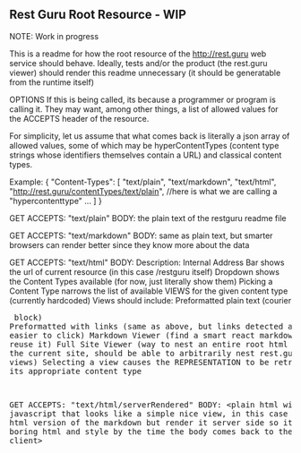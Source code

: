 Rest Guru Root Resource - WIP
-----------------------------

NOTE: Work in progress

This is a readme for how the root resource of the http://rest.guru web service should behave. Ideally, tests and/or
the product (the rest.guru viewer) should render this readme unnecessary (it should be generatable from the runtime itself)

OPTIONS
If this is being called, its because a programmer or program is calling it. They may want, among other things, a list of allowed values for the
ACCEPTS header of the resource.

For simplicity, let us assume that what comes back is literally a json array of allowed values, some of which may be
hyperContentTypes (content type strings whose identifiers themselves contain a URL) and classical content types.

Example: 
{
    "Content-Types": [
        "text/plain",
        "text/markdown",
        "text/html",
        "http://rest.guru/contentTypes/text/plain", //here is what we are calling a "hypercontenttype"
        ...
    ]
}

GET
ACCEPTS: "text/plain"
BODY: the plain text of the restguru readme file

GET
ACCEPTS: "text/markdown"
BODY: same as plain text, but smarter browsers can render better since they know more about the data

GET
ACCEPTS: "text/html"
BODY: <react app />
Description:
    Internal Address Bar shows the url of current resource (in this case /restguru itself)
    Dropdown shows the Content Types available (for now, just literally show them)
    Picking a Content Type narrows the list of available VIEWS for the given content type (currently hardcoded)
    Views should include:
        Preformatted plain text (courier <pre /> block)
        Preformatted with links (same as above, but links detected and made easier to click)
        Markdown Viewer (find a smart react markdown viewer and reuse it)
        Full Site Viewer (way to nest an entire root html page within the current site, should be able to arbitrarily nest rest.guru html views)
    Selecting a view causes the REPRESENTATION to be retrieved, in its appropriate content type

GET
ACCEPTS: "text/html/serverRendered"
BODY: <plain html without javascript that looks like a simple nice view, in this case maybe do an html version of the markdown
    but render it server side so its just boring html and style by the time the body comes back to the client>